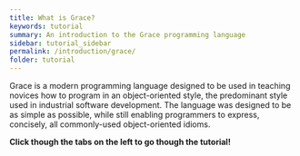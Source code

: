 ```yaml
---
title: What is Grace?
keywords: tutorial
summary: An introduction to the Grace programming language
sidebar: tutorial_sidebar
permalink: /introduction/grace/
folder: tutorial
---
```

Grace is a modern programming language designed to be used in teaching
novices how to program in an object-oriented style, the predominant style
used in industrial software development.
The language was designed to be
as simple as possible, while still enabling programmers to express, concisely, all commonly-used
object-oriented idioms.

__Click though the tabs on the left to go though the tutorial!__
